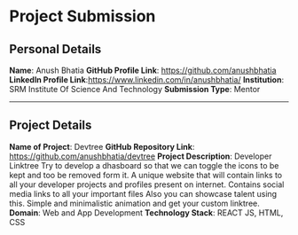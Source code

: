 
# Project Submission
## Personal Details
**Name**: Anush Bhatia
**GitHub Profile Link**: https://github.com/anushbhatia
**LinkedIn Profile Link**:https://www.linkedin.com/in/anushbhatia/
**Institution**: SRM Institute Of Science And Technology
**Submission Type**: Mentor
<hr>

## Project Details
**Name of Project**: Devtree
**GitHub Repository Link**: https://github.com/anushbhatia/devtree
**Project Description**:
Developer Linktree 
Try to develop a dhasboard so that we can toggle the icons to be kept and too be removed form it.
A unique website that will contain links to all your developer projects and profiles present on internet.
Contains social media links to all your important files
Also you can showcase talent using this.
Simple and minimalistic animation and get your custom linktree.
**Domain**:  Web and App Development
**Technology Stack**: REACT JS, HTML, CSS